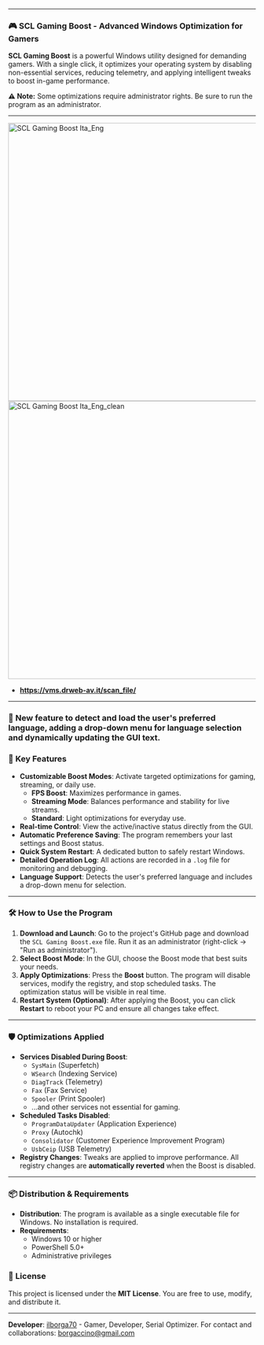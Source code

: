 -----

### 🎮 SCL Gaming Boost - Advanced Windows Optimization for Gamers

**SCL Gaming Boost** is a powerful Windows utility designed for demanding gamers. With a single click, it optimizes your operating system by disabling non-essential services, reducing telemetry, and applying intelligent tweaks to boost in-game performance.

**⚠️ Note:** Some optimizations require administrator rights. Be sure to run the program as an administrator.

-----

<img width="751" height="565" alt="SCL Gaming Boost Ita_Eng" src="https://github.com/user-attachments/assets/b253b184-9963-4ded-8162-2bf3ebaea6b1" />
<img width="751" height="565" alt="SCL Gaming Boost Ita_Eng_clean" src="https://github.com/user-attachments/assets/b34125ff-c209-465e-80cb-2c0fb8e1f61b" />

* **https://vms.drweb-av.it/scan_file/**
-----

### 🔁 New feature to detect and load the user's preferred language, adding a drop-down menu for language selection and dynamically updating the GUI text.

### 🚀 Key Features

  * **Customizable Boost Modes**: Activate targeted optimizations for gaming, streaming, or daily use.
      * **FPS Boost**: Maximizes performance in games.
      * **Streaming Mode**: Balances performance and stability for live streams.
      * **Standard**: Light optimizations for everyday use.
  * **Real-time Control**: View the active/inactive status directly from the GUI.
  * **Automatic Preference Saving**: The program remembers your last settings and Boost status.
  * **Quick System Restart**: A dedicated button to safely restart Windows.
  * **Detailed Operation Log**: All actions are recorded in a `.log` file for monitoring and debugging.
  * **Language Support**: Detects the user's preferred language and includes a drop-down menu for selection.

-----

### 🛠️ How to Use the Program

1.  **Download and Launch**: Go to the project's GitHub page and download the `SCL Gaming Boost.exe` file. Run it as an administrator (right-click → "Run as administrator").
2.  **Select Boost Mode**: In the GUI, choose the Boost mode that best suits your needs.
3.  **Apply Optimizations**: Press the **Boost** button. The program will disable services, modify the registry, and stop scheduled tasks. The optimization status will be visible in real time.
4.  **Restart System (Optional)**: After applying the Boost, you can click **Restart** to reboot your PC and ensure all changes take effect.

-----

### 🛡️ Optimizations Applied

  * **Services Disabled During Boost**:
      * `SysMain` (Superfetch)
      * `WSearch` (Indexing Service)
      * `DiagTrack` (Telemetry)
      * `Fax` (Fax Service)
      * `Spooler` (Print Spooler)
      * ...and other services not essential for gaming.
  * **Scheduled Tasks Disabled**:
      * `ProgramDataUpdater` (Application Experience)
      * `Proxy` (Autochk)
      * `Consolidator` (Customer Experience Improvement Program)
      * `UsbCeip` (USB Telemetry)
  * **Registry Changes**: Tweaks are applied to improve performance. All registry changes are **automatically reverted** when the Boost is disabled.

-----

### 📦 Distribution & Requirements

  * **Distribution**: The program is available as a single executable file for Windows. No installation is required.
  * **Requirements**:
      * Windows 10 or higher
      * PowerShell 5.0+
      * Administrative privileges

### 📜 License

This project is licensed under the **MIT License**. You are free to use, modify, and distribute it.

-----

**Developer**: [ilborga70](https://www.google.com/search?q=https://github.com/ilborga70) - Gamer, Developer, Serial Optimizer.
For contact and collaborations: [borgaccino@gmail.com](mailto:borgaccino@gmail.com)
